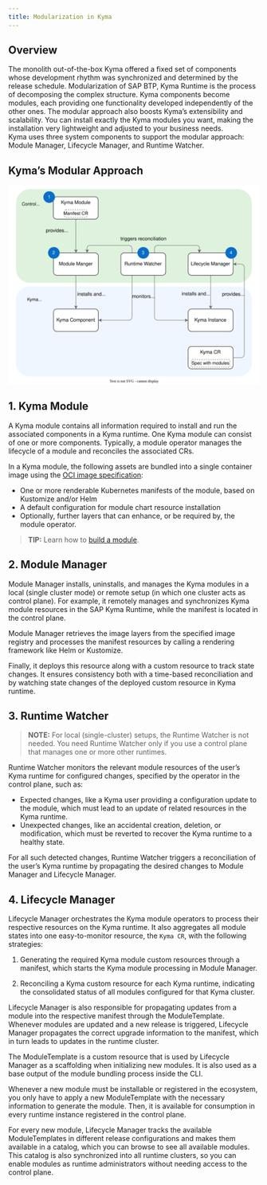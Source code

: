 ```yaml
---
title: Modularization in Kyma
---
```


## Overview

The monolith out-of-the-box Kyma offered a fixed set of components whose development rhythm was synchronized and determined by the release schedule. Modularization of SAP BTP, Kyma Runtime is the process of decomposing the complex structure. Kyma components become modules, each providing one functionality developed independently of the other ones. The modular approach also boosts Kyma’s extensibility and scalability. You can install exactly the Kyma modules you want, making the installation very lightweight and adjusted to your business needs.  
Kyma uses three system components to support the modular approach: Module Manager, Lifecycle Manager, and Runtime Watcher.

## Kyma’s Modular Approach

![](assets/modular_approach.svg)

## 1. Kyma Module

A Kyma module contains all information required to install and run the associated components in a Kyma runtime. One Kyma module can consist of one or more components.
Typically, a module operator manages the lifecycle of a module and reconciles the associated CRs.

In a Kyma module, the following assets are bundled into a single container image using the [OCI image specification](https://github.com/opencontainers/image-spec):

* One or more renderable Kubernetes manifests of the module, based on Kustomize and/or Helm
* A default configuration for module chart resource installation
* Optionally, further layers that can enhance, or be required by, the module operator.

> **TIP:** Learn how to [build a module](https://github.com/kyma-project/template-operator).

## 2. Module Manager

Module Manager installs, uninstalls, and manages the Kyma modules in a local (single cluster mode) or remote setup (in which one cluster acts as control plane). For example, it remotely manages and synchronizes Kyma module resources in the SAP Kyma Runtime, while the manifest is located in the control plane.

Module Manager retrieves the image layers from the specified image registry and processes the manifest resources by calling a rendering framework like Helm or Kustomize.

Finally, it deploys this resource along with a custom resource to track state changes. It ensures consistency both with a time-based reconciliation and by watching state changes of the deployed custom resource in Kyma runtime.

## 3. Runtime Watcher

> **NOTE:** For local (single-cluster) setups, the Runtime Watcher is not needed. You need Runtime Watcher only if you use a control plane that manages one or more other runtimes.

Runtime Watcher monitors the relevant module resources of the user’s Kyma runtime for configured changes, specified by the operator in the control plane, such as:

* Expected changes, like a Kyma user providing a configuration update to the module, which must lead to an update of related resources in the Kyma runtime.
* Unexpected changes, like an accidental creation, deletion, or modification, which must be reverted to recover the Kyma runtime to a healthy state.

For all such detected changes, Runtime Watcher triggers a reconciliation of the user’s Kyma runtime by propagating the desired changes to Module Manager and Lifecycle Manager.

## 4. Lifecycle Manager

Lifecycle Manager orchestrates the Kyma module operators to process their respective resources on the Kyma runtime. It also aggregates all module states into one easy-to-monitor resource, the `Kyma CR`, with the following strategies:

1. Generating the required Kyma module custom resources through a manifest, which starts the Kyma module processing in Module Manager.

2. Reconciling a Kyma custom resource for each Kyma runtime, indicating the consolidated status of all modules configured for that Kyma cluster.

Lifecycle Manager is also responsible for propagating updates from a module into the respective manifest through the ModuleTemplate. Whenever modules are updated and a new release is triggered, Lifecycle Manager propagates the correct upgrade information to the manifest, which in turn leads to updates in the runtime cluster.

The ModuleTemplate is a custom resource that is used by Lifecycle Manager as a scaffolding when initializing new modules. It is also used as a base output of the module bundling process inside the CLI.

Whenever a new module must be installable or registered in the ecosystem, you only have to apply a new ModuleTemplate with the necessary information to generate the module. Then, it is available for consumption in every runtime instance registered in the control plane.

For every new module, Lifecycle Manager tracks the available ModuleTemplates in different release configurations and makes them available in a catalog, which you can browse to see all available modules. This catalog is also synchronized into all runtime clusters, so you can enable modules as runtime administrators without needing access to the control plane.

